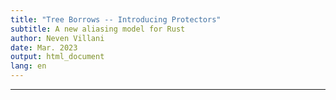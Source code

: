 ```yaml
---
title: "Tree Borrows -- Introducing Protectors"
subtitle: A new aliasing model for Rust
author: Neven Villani
date: Mar. 2023
output: html_document
lang: en
---
```



---

